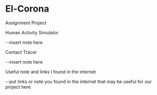 # El-Corona
Assignment Project

Human Activity Simulator

--insert note here


Contact Tracer

--insert note here


Useful note and links I found in the internet

--put links or note you found in the internet that may be useful for our project here

